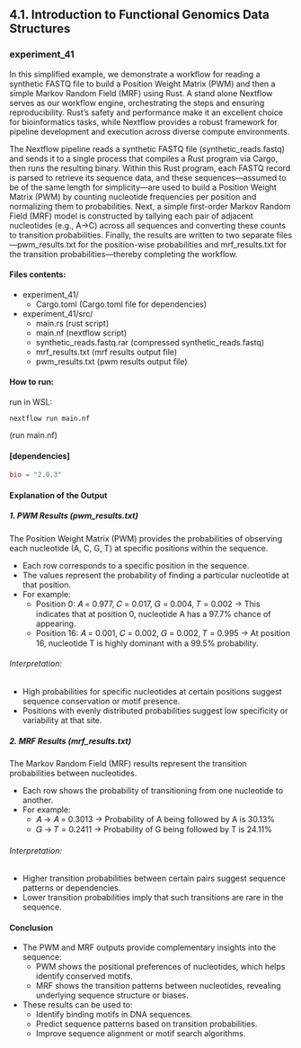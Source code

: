 ## 4.1. Introduction to Functional Genomics Data Structures

### experiment_41

In this simplified example, we demonstrate a workflow for reading a synthetic FASTQ file to build a Position Weight Matrix (PWM) and then a simple Markov Random Field (MRF) using Rust. A stand alone Nextflow serves as our workflow engine, orchestrating the steps and ensuring reproducibility. Rust’s safety and performance make it an excellent choice for bioinformatics tasks, while Nextflow provides a robust framework for pipeline development and execution across diverse compute environments.

The Nextflow pipeline reads a synthetic FASTQ file (synthetic_reads.fastq) and sends it to a single process that compiles a Rust program via Cargo, then runs the resulting binary. Within this Rust program, each FASTQ record is parsed to retrieve its sequence data, and these sequences—assumed to be of the same length for simplicity—are used to build a Position Weight Matrix (PWM) by counting nucleotide frequencies per position and normalizing them to probabilities. Next, a simple first-order Markov Random Field (MRF) model is constructed by tallying each pair of adjacent nucleotides (e.g., A→C) across all sequences and converting these counts to transition probabilities. Finally, the results are written to two separate files—pwm_results.txt for the position-wise probabilities and mrf_results.txt for the transition probabilities—thereby completing the workflow.

#### Files contents:
* experiment_41/
  * Cargo.toml (Cargo.toml file for dependencies)
* experiment_41/src/
  * main.rs (rust script)
  * main.nf (nextflow script)
  * synthetic_reads.fastq.rar (compressed synthetic_reads.fastq)
  * mrf_results.txt (mrf results output file)
  * pwm_results.txt (pwm results output file)

#### How to run:

run in WSL:

```wsl
nextflow run main.nf
```

(run main.nf)

#### [dependencies]

```toml
bio = "2.0.3"
```

#### Explanation of the Output

##### 1. PWM Results (pwm_results.txt)
The Position Weight Matrix (PWM) provides the probabilities of observing each nucleotide (A, C, G, T) at specific positions within the sequence.

* Each row corresponds to a specific position in the sequence.
* The values represent the probability of finding a particular nucleotide at that position.
* For example:
  * Position 0: 𝐴 = 0.977, 𝐶 = 0.017, 𝐺 = 0.004, 𝑇 = 0.002
    → This indicates that at position 0, nucleotide A has a 97.7% chance of appearing.
  * Position 16: 𝐴 = 0.001, 𝐶 = 0.002, 𝐺 = 0.002, 𝑇 = 0.995
    → At position 16, nucleotide T is highly dominant with a 99.5% probability.

###### Interpretation:
* High probabilities for specific nucleotides at certain positions suggest sequence conservation or motif presence.
* Positions with evenly distributed probabilities suggest low specificity or variability at that site.

##### 2. MRF Results (mrf_results.txt)
The Markov Random Field (MRF) results represent the transition probabilities between nucleotides.

* Each row shows the probability of transitioning from one nucleotide to another.
* For example:
  * 𝐴 → 𝐴 = 0.3013 → Probability of A being followed by A is 30.13%
  * 𝐺 → 𝑇 = 0.2411 → Probability of G being followed by T is 24.11%

###### Interpretation:
* Higher transition probabilities between certain pairs suggest sequence patterns or dependencies.
* Lower transition probabilities imply that such transitions are rare in the sequence.

#### Conclusion
* The PWM and MRF outputs provide complementary insights into the sequence:
  * PWM shows the positional preferences of nucleotides, which helps identify conserved motifs.
  * MRF shows the transition patterns between nucleotides, revealing underlying sequence structure or biases.
* These results can be used to:
  * Identify binding motifs in DNA sequences.
  * Predict sequence patterns based on transition probabilities.
  * Improve sequence alignment or motif search algorithms.

